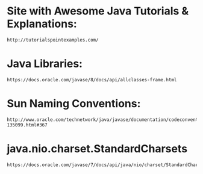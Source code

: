 # Site with Awesome Java Tutorials & Explanations: 
    http://tutorialspointexamples.com/
# Java Libraries:
    https://docs.oracle.com/javase/8/docs/api/allclasses-frame.html
# Sun Naming Conventions:
    http://www.oracle.com/technetwork/java/javase/documentation/codeconventions-135099.html#367
# java.nio.charset.StandardCharsets
    https://docs.oracle.com/javase/7/docs/api/java/nio/charset/StandardCharsets.html
